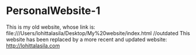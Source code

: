 # PersonalWebsite-1

This is my old website, whose link is: file:///Users/lohittalasila/Desktop/My%20website/index.html
//outdated
This website has been replaced by a more recent and updated website: http://lohittalasila.com
